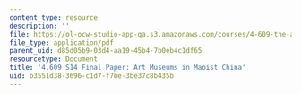 ```yaml
---
content_type: resource
description: ''
file: https://ol-ocw-studio-app-qa.s3.amazonaws.com/courses/4-609-the-art-museum-history-theory-controversy-spring-2014/b3551d383696c1d7f7be3be37c8b435b_MIT4_609S14_assgn_student_work3.pdf
file_type: application/pdf
parent_uid: d85d05b9-03d4-aa19-45b4-7b0eb4c1df65
resourcetype: Document
title: '4.609 S14 Final Paper: Art Museums in Maoist China'
uid: b3551d38-3696-c1d7-f7be-3be37c8b435b
---
```

